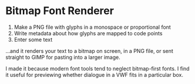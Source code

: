 Bitmap Font Renderer
====================


1. Make a PNG file with glyphs in a monospace or proportional font
2. Write metadata about how glyphs are mapped to code points
3. Enter some text

...and it renders your text to a bitmap on screen, in a PNG file,
or sent straight to GIMP for pasting into a larger image.

I made it because modern font tools tend to neglect bitmap-first
fonts.  I find it useful for previewing whether dialogue in a VWF
fits in a particular box.

